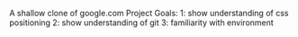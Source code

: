 A shallow clone of google.com
Project Goals:
1: show understanding of css positioning
2: show understanding of git
3: familiarity with environment
